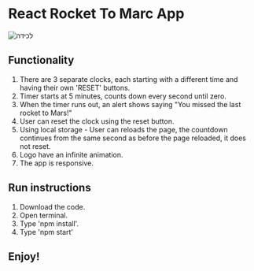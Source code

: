 # React Rocket To Marc App
![‏‏לכידה](https://user-images.githubusercontent.com/57434735/120243844-4fbfe080-c271-11eb-905f-95cbdabb3111.PNG)

## Functionality
1. There are 3 separate clocks, each starting with a different time and having their own 'RESET' buttons.
2. Timer starts at 5 minutes, counts down every second until zero.
3. When the timer runs out, an alert shows saying "You missed the last rocket to Mars!"
4. User can reset the clock using the reset button.
5. Using local storage - User can reloads the page, the countdown continues from the same second as before the page reloaded, it does not reset.
6. Logo have an infinite animation.
7. The app is responsive.

## Run instructions
1. Download the code.
2. Open terminal.
3. Type 'npm install'.
4. Type 'npm start'

## Enjoy!
